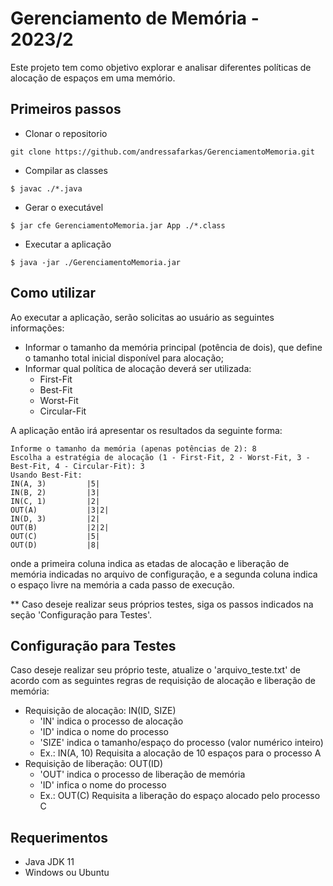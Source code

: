 # Gerenciamento de Memória - 2023/2

Este projeto tem como objetivo explorar e analisar diferentes políticas de alocação de espaços em uma memório.

## Primeiros passos

- Clonar o repositorio

```
git clone https://github.com/andressafarkas/GerenciamentoMemoria.git
```

- Compilar as classes

```
$ javac ./*.java
```

- Gerar o executável

```
$ jar cfe GerenciamentoMemoria.jar App ./*.class
```

- Executar a aplicação

```
$ java -jar ./GerenciamentoMemoria.jar
```

## Como utilizar

Ao executar a aplicação, serão solicitas ao usuário as seguintes informações:

- Informar o tamanho da memória principal (potência de dois), que define o tamanho total inicial disponível para alocação;
- Informar qual política de alocação deverá ser utilizada:
  - First-Fit
  - Best-Fit
  - Worst-Fit
  - Circular-Fit

A aplicação então irá apresentar os resultados da seguinte forma:

```
Informe o tamanho da memória (apenas potências de 2): 8
Escolha a estratégia de alocação (1 - First-Fit, 2 - Worst-Fit, 3 - Best-Fit, 4 - Circular-Fit): 3
Usando Best-Fit:
IN(A, 3)         |5|
IN(B, 2)         |3|
IN(C, 1)         |2|
OUT(A)           |3|2|
IN(D, 3)         |2|
OUT(B)           |2|2|
OUT(C)           |5|
OUT(D)           |8|
```

onde a primeira coluna indica as etadas de alocação e liberação de memória indicadas no arquivo de configuração, e a segunda coluna indica o espaço livre na memória a cada passo de execução.

\*\* Caso deseje realizar seus próprios testes, siga os passos indicados na seção 'Configuração para Testes'.

## Configuração para Testes

Caso deseje realizar seu próprio teste, atualize o 'arquivo_teste.txt' de acordo com as seguintes regras de requisição de alocação e liberação de memória:

- Requisição de alocação: IN(ID, SIZE)
  - 'IN' indica o processo de alocação
  - 'ID' indica o nome do processo
  - 'SIZE' indica o tamanho/espaço do processo (valor numérico inteiro)
  - Ex.: IN(A, 10) Requisita a alocação de 10 espaços para o processo A
- Requisição de liberação: OUT(ID)
  - 'OUT' indica o processo de liberação de memória
  - 'ID' infica o nome do processo
  - Ex.: OUT(C) Requisita a liberação do espaço alocado pelo processo C

## Requerimentos

- Java JDK 11
- Windows ou Ubuntu
